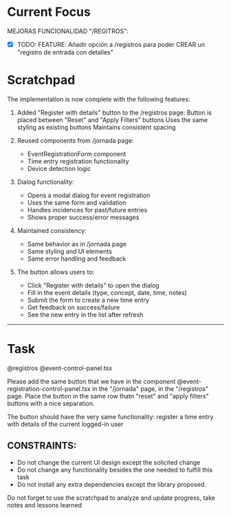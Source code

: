 # Current Focus

MEJORAS FUNCIONALIDAD "/REGITROS":

- [x] TODO: FEATURE: Añadir opción a /registros para poder CREAR un "registro de entrada con detalles"

# Scratchpad

The implementation is now complete with the following features:

1. Added "Register with details" button to the /registros page:
   Button is placed between "Reset" and "Apply Filters" buttons
   Uses the same styling as existing buttons
   Maintains consistent spacing

2. Reused components from /jornada page:

   - EventRegistrationForm component
   - Time entry registration functionality
   - Device detection logic

3. Dialog functionality:

   - Opens a modal dialog for event registration
   - Uses the same form and validation
   - Handles incidences for past/future entries
   - Shows proper success/error messages

4. Maintained consistency:

   - Same behavior as in /jornada page
   - Same styling and UI elements
   - Same error handling and feedback

5. The button allows users to:
   - Click "Register with details" to open the dialog
   - Fill in the event details (type, concept, date, time, notes)
   - Submit the form to create a new time entry
   - Get feedback on success/failure
   - See the new entry in the list after refresh

---

# Task

@registros
@event-control-panel.tsx

Please add the same button that we have in the component @event-registration-control-panel.tsx in the "/jornada" page, in the "/registros" page. Place the button in the same row thatn "reset" and "apply filters" buttons with a nice separation.

The button should have the very same functionality: register a time entry with details of the current logged-in user

## CONSTRAINTS:

- Do not change the current UI design except the solicited change
- Do not change any functionality besides the one needed to fulfill this task
- Do not install any extra dependencies except the library proposed.

Do not forget to use the scratchpad to analyze and update progress, take notes and lessons learned
